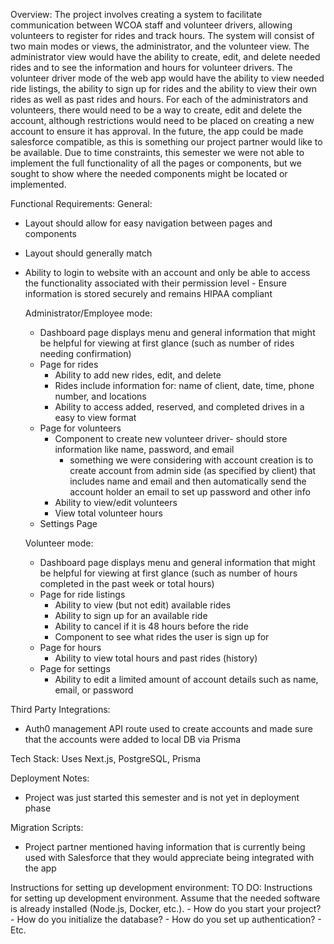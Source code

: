 Overview:
The project involves creating a system to facilitate communication between WCOA staff and volunteer drivers, allowing volunteers to register for rides and track hours. The system will consist of two main modes or views, the administrator, and the volunteer view. The administrator view would have the ability to create, edit, and delete needed rides and to see the information and hours for volunteer drivers. The volunteer driver mode of the web app would have the ability to view needed ride listings, the ability to sign up for rides and the ability to view their own rides as well as past rides and hours. For each of the administrators and volunteers, there would need to be a way to create, edit and delete the account, although restrictions would need to be placed on creating a new account to ensure it has approval. In the future, the app could be made salesforce compatible, as this is something our project partner would like to be available. Due to time constraints, this semester we were not able to implement the full functionality of all the pages or components, but we sought to show where the needed components might be located or implemented.

Functional Requirements:
General:

- Layout should allow for easy navigation between pages and components
- Layout should generally match
- Ability to login to website with an account and only be able to access the functionality associated with their permission level - Ensure information is stored securely and remains HIPAA compliant

  Administrator/Employee mode:

  - Dashboard page displays menu and general information that might be helpful for viewing at first glance (such as number of rides needing confirmation)
  - Page for rides
    - Ability to add new rides, edit, and delete
    - Rides include information for: name of client, date, time, phone number, and locations
    - Ability to access added, reserved, and completed drives in a easy to view format
  - Page for volunteers
    - Component to create new volunteer driver- should store information like name, password, and email
      - something we were considering with account creation is to create account from admin side (as specified by client) that includes name and email and then automatically send the account holder an email to set up password and other info
    - Ability to view/edit volunteers
    - View total volunteer hours
  - Settings Page

  Volunteer mode:

  - Dashboard page displays menu and general information that might be helpful for viewing at first glance (such as number of hours completed in the past week or total hours)
  - Page for ride listings
    - Ability to view (but not edit) available rides
    - Ability to sign up for an available ride
    - Ability to cancel if it is 48 hours before the ride
    - Component to see what rides the user is sign up for
  - Page for hours
    - Ability to view total hours and past rides (history)
  - Page for settings
    - Ability to edit a limited amount of account details such as name, email, or password

Third Party Integrations:

- Auth0 management API route used to create accounts and made sure that the accounts were added to local DB via Prisma

Tech Stack:
Uses Next.js, PostgreSQL, Prisma

Deployment Notes:

- Project was just started this semester and is not yet in deployment phase

Migration Scripts:

- Project partner mentioned having information that is currently being used with Salesforce that they would appreciate being integrated with the app

Instructions for setting up development environment:
TO DO:
Instructions for setting up development environment. Assume that the needed software is already installed (Node.js, Docker, etc.). - How do you start your project? - How do you initialize the database? - How do you set up authentication? - Etc.
